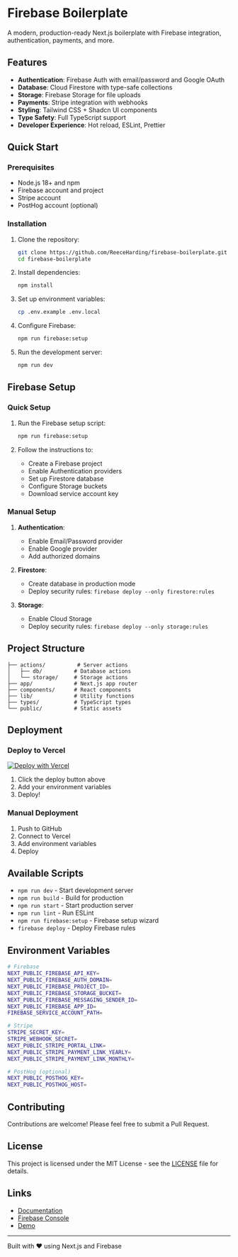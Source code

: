 # Firebase Boilerplate

A modern, production-ready Next.js boilerplate with Firebase integration, authentication, payments, and more.

## Features

- **Authentication**: Firebase Auth with email/password and Google OAuth
- **Database**: Cloud Firestore with type-safe collections
- **Storage**: Firebase Storage for file uploads
- **Payments**: Stripe integration with webhooks
- **Styling**: Tailwind CSS + Shadcn UI components
- **Type Safety**: Full TypeScript support
- **Developer Experience**: Hot reload, ESLint, Prettier

## Quick Start

### Prerequisites

- Node.js 18+ and npm
- Firebase account and project
- Stripe account
- PostHog account (optional)

### Installation

1. Clone the repository:
   ```bash
   git clone https://github.com/ReeceHarding/firebase-boilerplate.git
   cd firebase-boilerplate
   ```

2. Install dependencies:
   ```bash
   npm install
   ```

3. Set up environment variables:
   ```bash
   cp .env.example .env.local
   ```

4. Configure Firebase:
   ```bash
   npm run firebase:setup
   ```

5. Run the development server:
   ```bash
   npm run dev
   ```

## Firebase Setup

### Quick Setup

1. Run the Firebase setup script:
   ```bash
   npm run firebase:setup
   ```

2. Follow the instructions to:
   - Create a Firebase project
   - Enable Authentication providers
   - Set up Firestore database
   - Configure Storage buckets
   - Download service account key

### Manual Setup

1. **Authentication**:
   - Enable Email/Password provider
   - Enable Google provider
   - Add authorized domains

2. **Firestore**:
   - Create database in production mode
   - Deploy security rules: `firebase deploy --only firestore:rules`

3. **Storage**:
   - Enable Cloud Storage
   - Deploy security rules: `firebase deploy --only storage:rules`

## Project Structure

```
├── actions/          # Server actions
│   ├── db/          # Database actions
│   └── storage/     # Storage actions
├── app/             # Next.js app router
├── components/      # React components
├── lib/             # Utility functions
├── types/           # TypeScript types
└── public/          # Static assets
```

## Deployment

### Deploy to Vercel

[![Deploy with Vercel](https://vercel.com/button)](https://vercel.com/new/clone?repository-url=https://github.com/ReeceHarding/firebase-boilerplate)

1. Click the deploy button above
2. Add your environment variables
3. Deploy!

### Manual Deployment

1. Push to GitHub
2. Connect to Vercel
3. Add environment variables
4. Deploy

## Available Scripts

- `npm run dev` - Start development server
- `npm run build` - Build for production
- `npm run start` - Start production server
- `npm run lint` - Run ESLint
- `npm run firebase:setup` - Firebase setup wizard
- `firebase deploy` - Deploy Firebase rules

## Environment Variables

```bash
# Firebase
NEXT_PUBLIC_FIREBASE_API_KEY=
NEXT_PUBLIC_FIREBASE_AUTH_DOMAIN=
NEXT_PUBLIC_FIREBASE_PROJECT_ID=
NEXT_PUBLIC_FIREBASE_STORAGE_BUCKET=
NEXT_PUBLIC_FIREBASE_MESSAGING_SENDER_ID=
NEXT_PUBLIC_FIREBASE_APP_ID=
FIREBASE_SERVICE_ACCOUNT_PATH=

# Stripe
STRIPE_SECRET_KEY=
STRIPE_WEBHOOK_SECRET=
NEXT_PUBLIC_STRIPE_PORTAL_LINK=
NEXT_PUBLIC_STRIPE_PAYMENT_LINK_YEARLY=
NEXT_PUBLIC_STRIPE_PAYMENT_LINK_MONTHLY=

# PostHog (optional)
NEXT_PUBLIC_POSTHOG_KEY=
NEXT_PUBLIC_POSTHOG_HOST=
```

## Contributing

Contributions are welcome! Please feel free to submit a Pull Request.

## License

This project is licensed under the MIT License - see the [LICENSE](license) file for details.

## Links

- [Documentation](docs/)
- [Firebase Console](https://console.firebase.google.com)
- [Demo](https://firebase-boilerplate.vercel.app)

---

Built with ❤️ using Next.js and Firebase 